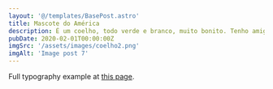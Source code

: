 ```yaml
---
layout: '@/templates/BasePost.astro'
title: Mascote do América
description: É um coelho, todo verde e branco, muito bonito. Tenho amigos que tem medo dele.
pubDate: 2020-02-01T00:00:00Z
imgSrc: '/assets/images/coelho2.png'
imgAlt: 'Image post 7'
---
```


Full typography example at [this page](../sixth-post/).
